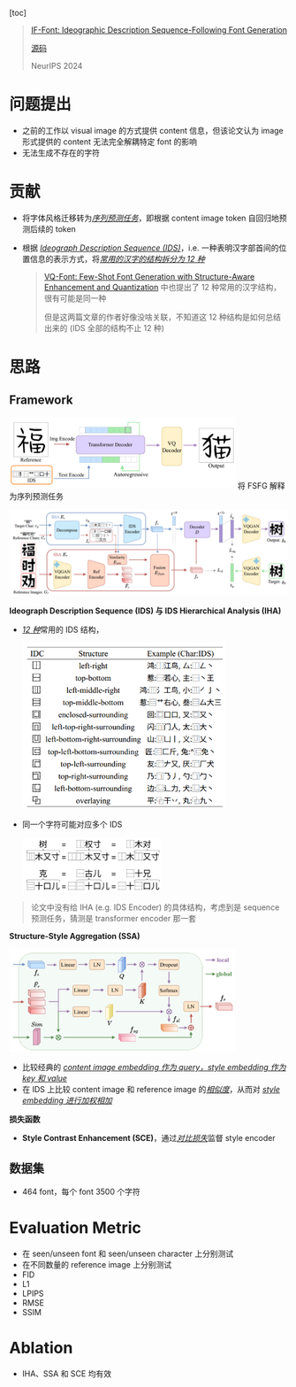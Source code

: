[toc]

> [IF-Font: Ideographic Description Sequence-Following Font Generation](https://proceedings.neurips.cc/paper_files/paper/2024/file/19ded4cfc36a7feb7fce975393d378fd-Paper-Conference.pdf)
>
> [源码](https://github.com/hfhchan/ids)
>
> NeurIPS 2024

# 问题提出

- 之前的工作以 visual image 的方式提供 content 信息，但该论文认为 image 形式提供的 content 无法完全解耦特定 font 的影响
- 无法生成不存在的字符



# 贡献

- 将字体风格迁移转为<u>*序列预测任务*</u>，即根据 content image token 自回归地预测后续的 token

- 根据 <u>*Ideograph Description Sequence (IDS)*</u>，i.e. 一种表明汉字部首间的位置信息的表示方式，将<u>*常用的汉字的结构拆分为 12 种*</u>

  > [VQ-Font: Few-Shot Font Generation with Structure-Aware Enhancement and Quantization](https://arxiv.org/abs/2308.14018) 中也提出了 12 种常用的汉字结构，很有可能是同一种
  >
  > 但是这两篇文章的作者好像没啥关联，不知道这 12 种结构是如何总结出来的 (IDS 全部的结构不止 12 种)





# 思路

## Framework

<img src="assets/image-20250701021652471.png" alt="image-20250701021652471" style="zoom:40%;" /> 将 FSFG 解释为序列预测任务

![image-20250308174156680](assets/image-20250308174156680.png)

**Ideograph Description Sequence (IDS) 与 IDS Hierarchical Analysis (IHA)**

- <u>*12 种*</u>常用的 IDS 结构，

  <img src="assets/image-20250308212812233.png" alt="image-20250308212812233" style="zoom:65%;" />

- 同一个字符可能对应多个 IDS

  <img src="assets/image-20250308174232080.png" alt="image-20250308174232080" style="zoom: 25%;" />

> 论文中没有给 IHA (e.g. IDS Encoder) 的具体结构，考虑到是 sequence 预测任务，猜测是 transformer encoder 那一套

**Structure-Style Aggregation (SSA)**

<img src="assets/image-20250308175439662.png" alt="image-20250308175439662" style="zoom: 40%;" />

- 比较经典的 <u>*content image embedding 作为 query，style embedding 作为 key 和 value*</u>
- 在 IDS 上比较 content image 和 reference image 的<u>*相似度*</u>，从而对 <u>*style embedding 进行加权相加*</u>

**损失函数**

-  **Style Contrast Enhancement (SCE)**，通过<u>*对比损失*</u>监督 style encoder



## 数据集

- 464 font，每个 font 3500 个字符





# Evaluation Metric

- 在 seen/unseen font 和 seen/unseen character 上分别测试
- 在不同数量的 reference image 上分别测试
- FID
- L1
- LPIPS
- RMSE
- SSIM





# Ablation

- IHA、SSA 和 SCE 均有效



